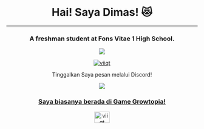 <h1 align="center">Hai! Saya Dimas! 😻</h1>
<hr/>
<h3 align="center">A freshman student at Fons Vitae 1 High School.</h3>


<p align="center"> 
  <a href="https://github.com/adrianusdimasputra" alt="Dim's GitHub">
    <img src="https://komarev.com/ghpvc/?username=adrianusdimasputra&label=Profile%20views&color=0e75b6&style=flat&logo=Patreon" />
  </a>

<p align="center"> <a href="https://github.com/ryo-ma/github-profile-trophy"><img src="https://github-profile-trophy.vercel.app/?username=viiqt&theme=discord" alt="viiqt" /></a> </p>

<div align="center"> 
Tinggalkan Saya pesan melalui Discord!
</div>

<p align="center">
  <img src="https://discord.c99.nl/widget/theme-1/852703404672155659.png">
</p>

<h3 align="center" style="text-decoration: underline;">Saya biasanya berada di Game Growtopia!</h3>
<p align="center">
<a href="https://www.youtube.com/@viiqt" target="blank"><img align="center" src="https://raw.githubusercontent.com/rahuldkjain/github-profile-readme-generator/master/src/images/icons/Social/youtube.svg" alt="viiqt" height="30" width="40" /></a>
</p>
